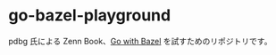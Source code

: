 # go-bazel-playground

pdbg 氏による Zenn Book、[Go with Bazel](https://zenn.dev/pddg/books/go-with-bazel) を試すためのリポジトリです。

